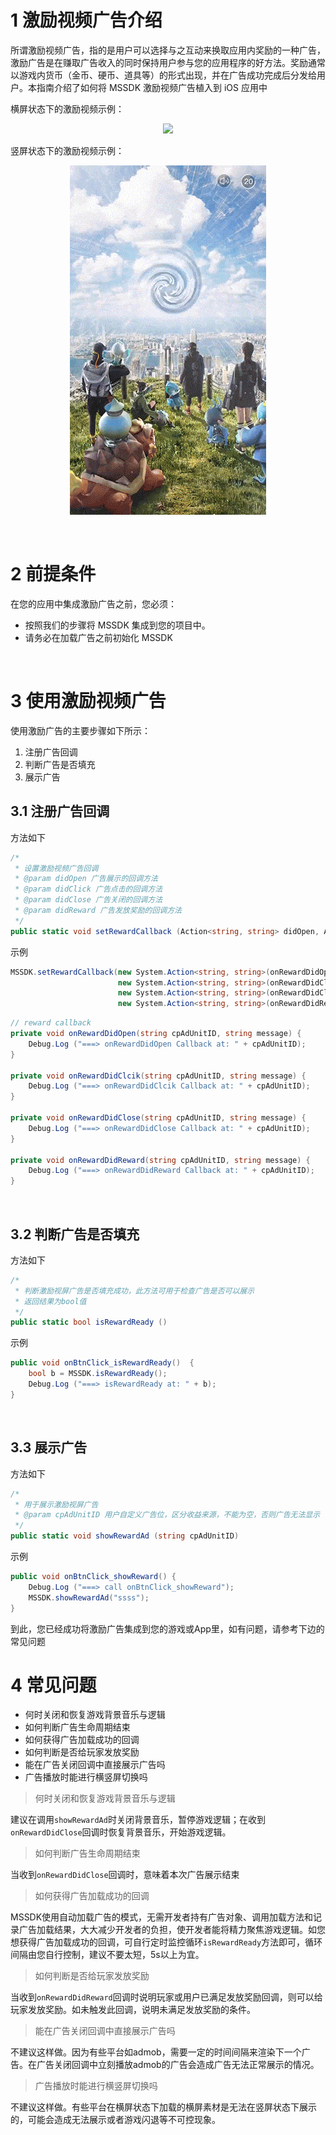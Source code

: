 # 1 激励视频广告介绍

所谓激励视频广告，指的是用户可以选择与之互动来换取应用内奖励的一种广告，激励广告是在赚取广告收入的同时保持用户参与您的应用程序的好方法。奖励通常以游戏内货币（金币、硬币、道具等）的形式出现，并在广告成功完成后分发给用户。本指南介绍了如何将 MSSDK 激励视频广告植入到 iOS 应用中


横屏状态下的激励视频示例：

<center>

![](../image/4.gif)

</center>

竖屏状态下的激励视频示例：

<center>

![](../image/7.gif)

</center>

<br>

# 2 前提条件

在您的应用中集成激励广告之前，您必须：

- 按照我们的步骤将 MSSDK 集成到您的项目中。
- 请务必在加载广告之前初始化 MSSDK

<br>

# 3 使用激励视频广告

使用激励广告的主要步骤如下所示：

1. 注册广告回调
2. 判断广告是否填充
3. 展示广告



## 3.1 注册广告回调

方法如下

```csharp
/*
 * 设置激励视频广告回调
 * @param didOpen 广告展示的回调方法
 * @param didClick 广告点击的回调方法
 * @param didClose 广告关闭的回调方法
 * @param didReward 广告发放奖励的回调方法 
 */
public static void setRewardCallback (Action<string, string> didOpen, Action<string, string> didClick, Action<string, string> didClose, Action<string, string> didReward)
```

示例

```csharp
MSSDK.setRewardCallback(new System.Action<string, string>(onRewardDidOpen),
						new System.Action<string, string>(onRewardDidClcik),
						new System.Action<string, string>(onRewardDidClose),
						new System.Action<string, string>(onRewardDidReward));
```

```csharp
// reward callback
private void onRewardDidOpen(string cpAdUnitID, string message) {
	Debug.Log ("===> onRewardDidOpen Callback at: " + cpAdUnitID);
}

private void onRewardDidClcik(string cpAdUnitID, string message) {
	Debug.Log ("===> onRewardDidClcik Callback at: " + cpAdUnitID);
}

private void onRewardDidClose(string cpAdUnitID, string message) {
	Debug.Log ("===> onRewardDidClose Callback at: " + cpAdUnitID);
}

private void onRewardDidReward(string cpAdUnitID, string message) {
	Debug.Log ("===> onRewardDidReward Callback at: " + cpAdUnitID);
}
```

<br>

## 3.2 判断广告是否填充

方法如下

```csharp
/*
 * 判断激励视屏广告是否填充成功，此方法可用于检查广告是否可以展示
 * 返回结果为bool值
 */
public static bool isRewardReady ()
```

示例

```csharp
public void onBtnClick_isRewardReady()  {
	bool b = MSSDK.isRewardReady();
	Debug.Log ("===> isRewardReady at: " + b);
}
```

<br>

## 3.3 展示广告 

方法如下

```csharp
/*
 * 用于展示激励视屏广告
 * @param cpAdUnitID 用户自定义广告位，区分收益来源，不能为空，否则广告无法显示
 */
public static void showRewardAd (string cpAdUnitID)
```

示例

```csharp
public void onBtnClick_showReward() {
	Debug.Log ("===> call onBtnClick_showReward");
	MSSDK.showRewardAd("ssss");
}
```
到此，您已经成功将激励广告集成到您的游戏或App里，如有问题，请参考下边的常见问题



# 4 常见问题

- 何时关闭和恢复游戏背景音乐与逻辑
- 如何判断广告生命周期结束
- 如何获得广告加载成功的回调
- 如何判断是否给玩家发放奖励
- 能在广告关闭回调中直接展示广告吗
- 广告播放时能进行横竖屏切换吗

> <span id="unity_reward_faq1">何时关闭和恢复游戏背景音乐与逻辑</span>

建议在调用`showRewardAd`时关闭背景音乐，暂停游戏逻辑；在收到`onRewardDidClose`回调时恢复背景音乐，开始游戏逻辑。

> <span id="unity_reward_faq2">如何判断广告生命周期结束</span>

当收到`onRewardDidClose`回调时，意味着本次广告展示结束

> <span id="unity_reward_faq3">如何获得广告加载成功的回调</span>

MSSDK使用自动加载广告的模式，无需开发者持有广告对象、调用加载方法和记录广告加载结果，大大减少开发者的负担，使开发者能将精力聚焦游戏逻辑。如您想获得广告加载成功的回调，可自行定时监控循环`isRewardReady`方法即可，循环间隔由您自行控制，建议不要太短，5s以上为宜。

> <span id="unity_reward_faq4">如何判断是否给玩家发放奖励</span>

当收到`onRewardDidReward`回调时说明玩家或用户已满足发放奖励回调，则可以给玩家发放奖励。如未触发此回调，说明未满足发放奖励的条件。

> <span id="unity_reward_faq5">能在广告关闭回调中直接展示广告吗</span>

不建议这样做。因为有些平台如admob，需要一定的时间间隔来渲染下一个广告。在广告关闭回调中立刻播放admob的广告会造成广告无法正常展示的情况。

> <span id="unity_reward_faq6">广告播放时能进行横竖屏切换吗</span>

不建议这样做。有些平台在横屏状态下加载的横屏素材是无法在竖屏状态下展示的，可能会造成无法展示或者游戏闪退等不可控现象。

